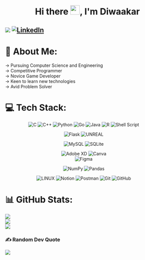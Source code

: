 <div id="user-content-toc"  align="center">
  <ul>
    <summary><h1 align="center">Hi there <img src="https://raw.githubusercontent.com/MartinHeinz/MartinHeinz/master/wave.gif" width="30px"/>,  I'm Diwaakar</h1></summary>
  </ul>
</div>

[![](https://visitcount.itsvg.in/api?id=Diwaakar84&icon=0&color=1)](https://visitcount.itsvg.in)
[![LinkedIn](https://img.shields.io/badge/LinkedIn-%230077B5.svg?logo=linkedin&logoColor=white)](https://linkedin.com/in/diwaakar-adinathan-11bb21248/) 
---

# 💫 About Me:
-> Pursuing Computer Science and Engineering<br>
-> Competitive Programmer<br>
-> Novice Game Developer<br>
-> Keen to learn new technologies<br>
-> Avid Problem Solver


# 💻 Tech Stack:
<div align="center">
  <div>
    
  ![C](https://img.shields.io/badge/c-%2300599C.svg?style=for-the-badge&logo=c&logoColor=white) 
  ![C++](https://img.shields.io/badge/c++-%2300599C.svg?style=for-the-badge&logo=c%2B%2B&logoColor=white)
  ![Python](https://img.shields.io/badge/python-3670A0?style=for-the-badge&logo=python&logoColor=ffdd54) 
  ![Go](https://img.shields.io/badge/go-%2300ADD8.svg?style=for-the-badge&logo=go&logoColor=white) 
  ![Java](https://img.shields.io/badge/java-%23ED8B00.svg?style=for-the-badge&logo=java&logoColor=white)
  ![R](https://img.shields.io/badge/r-%23276DC3.svg?style=for-the-badge&logo=r&logoColor=white) 
  ![Shell Script](https://img.shields.io/badge/shell_script-%23121011.svg?style=for-the-badge&logo=gnu-bash&logoColor=white) 
    
  </div>
  <div>
    
  ![Flask](https://img.shields.io/badge/flask-%23000.svg?style=for-the-badge&logo=flask&logoColor=white)
  ![UNREAL](https://img.shields.io/badge/unreal-%2320232a.svg?style=for-the-badge&logo=unreal-engine&logoColor=white)
    
  </div>
  <div>
  
  ![MySQL](https://img.shields.io/badge/mysql-%2300f.svg?style=for-the-badge&logo=mysql&logoColor=white) 
  ![SQLite](https://img.shields.io/badge/sqlite-%2307405e.svg?style=for-the-badge&logo=sqlite&logoColor=white)
    
  </div>
  <div>
    
  ![Adobe XD](https://img.shields.io/badge/Adobe%20XD-470137?style=for-the-badge&logo=Adobe%20XD&logoColor=#FF61F6) 
  ![Canva](https://img.shields.io/badge/Canva-%2300C4CC.svg?style=for-the-badge&logo=Canva&logoColor=white) 	
  ![Figma](https://img.shields.io/badge/figma-%23F24E1E.svg?style=for-the-badge&logo=figma&logoColor=white) 
  
  </div>
  <div>
   
  ![NumPy](https://img.shields.io/badge/numpy-%23013243.svg?style=for-the-badge&logo=numpy&logoColor=white) 
  ![Pandas](https://img.shields.io/badge/pandas-%23150458.svg?style=for-the-badge&logo=pandas&logoColor=white) 
    
  </div>
  <div>
  
  ![LINUX](https://img.shields.io/badge/Linux-FCC624?style=for-the-badge&logo=linux&logoColor=black) 
  ![Notion](https://img.shields.io/badge/Notion-%23000000.svg?style=for-the-badge&logo=notion&logoColor=white) 
  ![Postman](https://img.shields.io/badge/Postman-FF6C37?style=for-the-badge&logo=postman&logoColor=white) 
  ![Git](https://img.shields.io/badge/git-%23F05033.svg?style=for-the-badge&logo=git&logoColor=white)
  ![GitHub](https://img.shields.io/badge/github-%23121011.svg?style=for-the-badge&logo=github&logoColor=white)
   
  </div>
</div>

# 📊 GitHub Stats:

![](https://github-readme-stats.vercel.app/api/top-langs/?username=Diwaakar84&theme=gotham&hide_border=false&include_all_commits=false&count_private=false&layout=compact) <br/>
![](https://github-readme-stats.vercel.app/api?username=Diwaakar84&theme=gotham&hide_border=false&include_all_commits=true&count_private=false) <br/>
![](https://github-readme-streak-stats.herokuapp.com/?user=Diwaakar84&theme=gotham&hide_border=false)


### ✍️ Random Dev Quote
![](https://quotes-github-readme.vercel.app/api?type=horizontal&theme=radical)

<!-- Proudly created with GPRM ( https://gprm.itsvg.in ) -->
